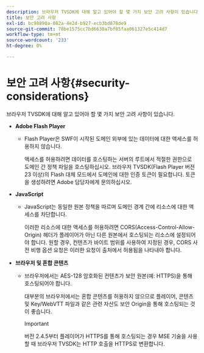 ```yaml
---
description: 브라우저 TVSDK에 대해 알고 있어야 할 몇 가지 보안 고려 사항이 있습니다.
title: 보안 고려 사항
exl-id: bc98890a-082a-4e2d-b927-ecb3bd878de9
source-git-commit: 78be1575cc7bd6630a7bf85faa061327e5c414d7
workflow-type: tm+mt
source-wordcount: '233'
ht-degree: 0%

---
```


# 보안 고려 사항{#security-considerations}

브라우저 TVSDK에 대해 알고 있어야 할 몇 가지 보안 고려 사항이 있습니다.

* **Adobe Flash Player**

   * Flash Player은 SWF이 시작된 도메인 외부에 있는 데이터에 대한 액세스를 허용하지 않습니다.

      액세스를 허용하려면 데이터를 호스팅하는 서버의 루트에서 적절한 권한으로 도메인 간 정책 파일을 호스팅하십시오. 브라우저 TVSDK(Flash Player 버전 23 이상)의 Flash 대체 모드에서 도메인에 대한 인증 토큰이 필요합니다. 토큰을 생성하려면 Adobe 담당자에게 문의하십시오.

* **JavaScript**

   * JavaScript는 동일한 원본 정책을 따르며 도메인 경계 간에 리소스에 대한 액세스를 차단합니다.

      이러한 리소스에 대한 액세스를 허용하려면 CORS(Access-Control-Allow-Origin) 헤더가 플레이어가 아닌 다른 원본에서 호스팅되는 리소스에 설정되어야 합니다. 원할 경우, 컨텐츠가 바이트 범위를 사용하여 지정된 경우, CORS 사전 비행 옵션 요청은 이러한 요청이 출처에서 허용됨을 나타내야 합니다.

* **브라우저 및 혼합 콘텐츠**

   * 브라우저에서는 AES-128 암호화된 컨텐츠가 보안 원본(예: HTTPS)을 통해 호스팅되어야 합니다.

      대부분의 브라우저에서는 혼합 콘텐츠를 허용하지 않으므로 플레이어, 콘텐츠 및 Key/WebVTT 파일과 같은 관련 자산도 보안 Origin을 통해 호스팅되는 것이 좋습니다.

      >[!IMPORTANT]
      >
      >버전 2.4.5부터 플레이어가 HTTPS를 통해 호스팅되는 경우 MSE 기술을 사용할 때 브라우저 TVSDK는 HTTP 호출을 HTTPS로 변환합니다.
